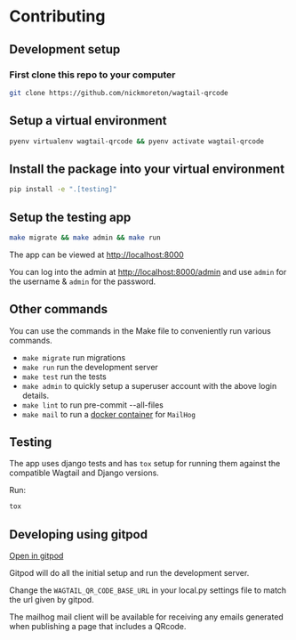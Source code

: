 # Contributing

## Development setup

### First clone this repo to your computer

```bash
git clone https://github.com/nickmoreton/wagtail-qrcode
```

## Setup a virtual environment

```bash
pyenv virtualenv wagtail-qrcode && pyenv activate wagtail-qrcode
```

## Install the package into your virtual environment

```bash
pip install -e ".[testing]"
```

## Setup the testing app

```bash
make migrate && make admin && make run
```

The app can be viewed at <http://localhost:8000>

You can log into the admin at <http://localhost:8000/admin> and use `admin` for the username & `admin` for the password.

## Other commands

You can use the commands in the Make file to conveniently run various commands.

- `make migrate` run migrations
- `make run` run the development server
- `make test` run the tests
- `make admin` to quickly setup a superuser account with the above login details.
- `make lint` to run pre-commit --all-files
- `make mail` to run a [docker container](docs/mailhog.md) for `MailHog`

## Testing

The app uses django tests and has `tox` setup for running them against the compatible Wagtail and Django versions.

Run:

```bash
tox
```

## Developing using gitpod

[Open in gitpod](https://gitpod.io/#https://github.com/nickmoreton/wagtail-qrcode)

Gitpod will do all the initial setup and run the development server.

Change the `WAGTAIL_QR_CODE_BASE_URL` in your local.py settings file to match the url given by gitpod.

The mailhog mail client will be available for receiving any emails generated when publishing a page that includes a QRcode.